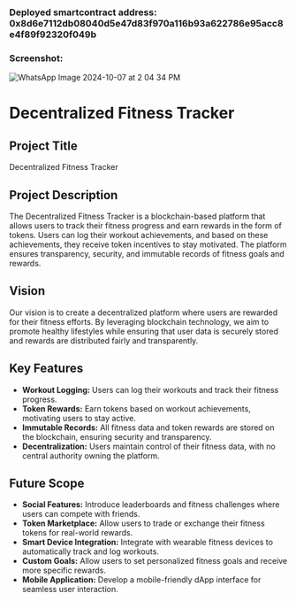 ### Deployed smartcontract address: 0x8d6e7112db08040d5e47d83f970a116b93a622786e95acc8e4f89f92320f049b

### Screenshot: 
![WhatsApp Image 2024-10-07 at 2 04 34 PM](https://github.com/user-attachments/assets/642c3acb-01a6-4338-b58e-d6e5b0e43db8)


# Decentralized Fitness Tracker

## Project Title
Decentralized Fitness Tracker

## Project Description
The Decentralized Fitness Tracker is a blockchain-based platform that allows users to track their fitness progress and earn rewards in the form of tokens. Users can log their workout achievements, and based on these achievements, they receive token incentives to stay motivated. The platform ensures transparency, security, and immutable records of fitness goals and rewards.

## Vision
Our vision is to create a decentralized platform where users are rewarded for their fitness efforts. By leveraging blockchain technology, we aim to promote healthy lifestyles while ensuring that user data is securely stored and rewards are distributed fairly and transparently.

## Key Features
- **Workout Logging:** Users can log their workouts and track their fitness progress.
- **Token Rewards:** Earn tokens based on workout achievements, motivating users to stay active.
- **Immutable Records:** All fitness data and token rewards are stored on the blockchain, ensuring security and transparency.
- **Decentralization:** Users maintain control of their fitness data, with no central authority owning the platform.

## Future Scope
- **Social Features:** Introduce leaderboards and fitness challenges where users can compete with friends.
- **Token Marketplace:** Allow users to trade or exchange their fitness tokens for real-world rewards.
- **Smart Device Integration:** Integrate with wearable fitness devices to automatically track and log workouts.
- **Custom Goals:** Allow users to set personalized fitness goals and receive more specific rewards.
- **Mobile Application:** Develop a mobile-friendly dApp interface for seamless user interaction.
